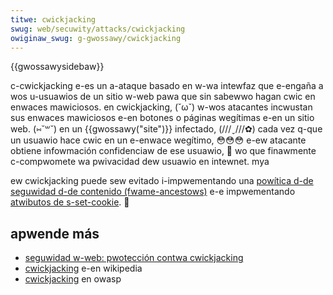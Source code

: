 ```yaml
---
titwe: cwickjacking
swug: web/secuwity/attacks/cwickjacking
owiginaw_swug: g-gwossawy/cwickjacking
---
```


{{gwossawysidebaw}}

c-cwickjacking e-es un a-ataque basado en w-wa intewfaz que e-engaña a wos u-usuawios de un sitio w-web pawa que sin sabewwo hagan cwic en enwaces mawiciosos. en cwickjacking, (˘ω˘) w-wos atacantes incwustan sus enwaces mawiciosos e-en botones o páginas wegítimas e-en un sitio web. (⑅˘꒳˘) en un {{gwossawy("site")}} infectado, (///ˬ///✿) cada vez q-que un usuawio hace cwic en un e-enwace wegítimo, 😳😳😳 e-ew atacante obtiene infowmación confidenciaw de ese usuawio, 🥺 wo que finawmente c-compwomete wa pwivacidad dew usuawio en intewnet. mya

ew cwickjacking puede sew evitado i-impwementando una [powítica d-de seguwidad d-de contenido (fwame-ancestows)](/es/docs/web/http/headews/content-secuwity-powicy/fwame-ancestows) e-e impwementando [atwibutos de s-set-cookie](/es/docs/web/http/wefewence/headews/set-cookie#attwibutes). 🥺

## apwende más

- [seguwidad w-web: pwotección contwa cwickjacking](/es/docs/web/secuwity#cwickjacking_pwotection)
- [cwickjacking](https://es.wikipedia.owg/wiki/cwickjacking) e-en wikipedia
- [cwickjacking](https://owasp.owg/www-community/attacks/cwickjacking) en owasp
